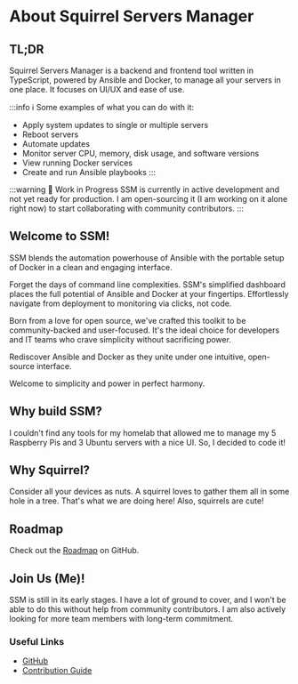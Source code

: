 # About Squirrel Servers Manager

## TL;DR
Squirrel Servers Manager is a backend and frontend tool written in TypeScript, powered by Ansible and Docker, to manage all your servers in one place. It focuses on UI/UX and ease of use.

:::info ℹ️ Some examples of what you can do with it:
- Apply system updates to single or multiple servers
- Reboot servers
- Automate updates
- Monitor server CPU, memory, disk usage, and software versions
- View running Docker services
- Create and run Ansible playbooks
  :::

:::warning 🚧 Work in Progress
SSM is currently in active development and not yet ready for production. I am open-sourcing it (I am working on it alone right now) to start collaborating with community contributors.
:::

## Welcome to SSM!

SSM blends the automation powerhouse of Ansible with the portable setup of Docker in a clean and engaging interface.

Forget the days of command line complexities. SSM's simplified dashboard places the full potential of Ansible and Docker at your fingertips. Effortlessly navigate from deployment to monitoring via clicks, not code.

Born from a love for open source, we've crafted this toolkit to be community-backed and user-focused. It's the ideal choice for developers and IT teams who crave simplicity without sacrificing power.

Rediscover Ansible and Docker as they unite under one intuitive, open-source interface.

Welcome to simplicity and power in perfect harmony.

## Why build SSM?

I couldn't find any tools for my homelab that allowed me to manage my 5 Raspberry Pis and 3 Ubuntu servers with a nice UI. So, I decided to code it!

## Why Squirrel?

Consider all your devices as nuts. A squirrel loves to gather them all in some hole in a tree. That's what we are doing here! Also, squirrels are cute!

## Roadmap

Check out the [Roadmap](https://github.com/SquirrelCorporation/SquirrelServersManager/wiki) on GitHub.

## Join Us (Me)!

SSM is still in its early stages. I have a lot of ground to cover, and I won't be able to do this without help from community contributors. I am also actively looking for more team members with long-term commitment.

### Useful Links

- [GitHub](https://github.com/SquirrelCorporation/SquirrelServersManager/)
- [Contribution Guide](/contribute/)
